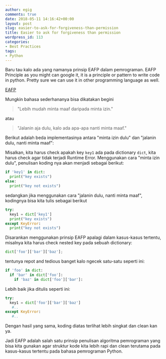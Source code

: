 ```yaml
---
author: egig
comments: true
date: 2018-05-11 14:16:42+00:00
layout: post
slug: easier-to-ask-for-forgiveness-than-permission
title: Easier to ask for forgiveness than permission
wordpress_id: 113
categories:
- Best Practices
tags:
- Python
---
```


Baru tau kalo ada yang namanya prinsip EAFP dalam pemrograman. EAFP Principle as you might can google it, it is a principle or pattern to write code in python. Pretty sure we can use it in other programming language as well.<!-- more -->

[EAFP](https://stackoverflow.com/questions/11360858/what-is-the-eafp-principle-in-python?utm_medium=organic&utm_source=google_rich_qa&utm_campaign=google_rich_qa)

Mungkin bahasa sederhananya bisa dikatakan begini



<blockquote>"Lebih mudah minta maaf daripada minta izin."</blockquote>



atau



<blockquote>"Jalanin aja dulu, kalo ada apa-apa nanti minta maaf."</blockquote>



Berikut adalah beda implementasinya antara "minta izin dulu" dan "jalanin dulu, nanti minta maaf":

Misalkan, kita harus check apakah key `key1` ada pada dictionary `dict`, kita harus check agar tidak terjadi Runtime Error. Menggunakan cara "minta izin dulu", penulisan koding nya akan menjadi sebagai berikut:


    
```py   
if 'key1' in dict:
  print("key exists")
else:
  print("key not exists")
```
    



sedangkan jika menggunakan cara "jalanin dulu, nanti minta maaf", kodingnya bisa kita tulis sebagai berikut


    
```py  
try:
  key1 = dict['key1']
  print("key exists")
except KeyError:
  print("key not exists")
```



Disarankan menggunakan prinsip EAFP apalagi dalam kasus-kasus tertentu, misalnya kita harus check nested key pada sebuah dictionary:


    
```py    
dict['foo']['bar']['baz'];
```


tentunya repot and tedious banget kalo ngecek satu-satu seperti ini:


    
```py  
if 'foo' in dict:
  if 'bar' in dict['foo']:
    if 'baz' in dict['foo']['bar']:
```
    



Lebih baik jika ditulis seperti ini:


    
```py   
try:
  key1 = dict['foo']['bar']['baz']
   #..
except KeyError:
   #..
```
    



Dengan hasil yang sama, koding diatas terlihat lebih singkat dan clean kan ya.

Jadi EAFP adalah salah satu prinsip penulisan algoritma pemrograman yang bisa kita gunakan agar struktur kode kita lebih rapi dan clean terutama pada kasus-kasus tertentu pada bahasa pemrograman Python.

